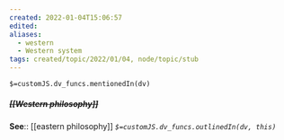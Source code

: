 ```yaml
---
created: 2022-01-04T15:06:57 
edited: 
aliases:
  - western
  - Western system
tags: created/topic/2022/01/04, node/topic/stub
---
```

`$=customJS.dv_funcs.mentionedIn(dv)`

##### <s class="topic-title">[[Western philosophy]]</s>


**See**:: [[eastern philosophy]]
*`$=customJS.dv_funcs.outlinedIn(dv, this)`*
